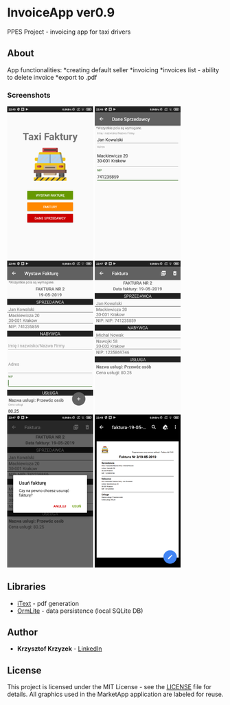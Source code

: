 # InvoiceApp ver0.9

PPES Project - invoicing app for taxi drivers


## About
App functionalities:
*creating default seller
*invoicing
*invoices list - ability to delete invoice
*export to .pdf

### Screenshots
<p float="left">
<img src="https://github.com/kkrzyzek/InvoiceApp/blob/master/Screenshot_2019-05-19-22-45-42-228_com.example.invoiceapp.png" width="200"/>
<img src="https://github.com/kkrzyzek/InvoiceApp/blob/master/Screenshot_2019-05-19-22-46-30-104_com.example.invoiceapp.png" width="200"/>
<img src="https://github.com/kkrzyzek/InvoiceApp/blob/master/Screenshot_2019-05-19-22-46-50-035_com.example.invoiceapp.png" width="200"/>
<img src="https://github.com/kkrzyzek/InvoiceApp/blob/master/Screenshot_2019-05-19-22-47-49-589_com.example.invoiceapp.png" width="200"/>
<img src="https://github.com/kkrzyzek/InvoiceApp/blob/master/Screenshot_2019-05-19-22-47-54-492_com.example.invoiceapp.png" width="200"/>
<img src="https://github.com/kkrzyzek/InvoiceApp/blob/master/Screenshot_2019-05-19-22-48-22-655_com.google.android.apps.docs.png" width="200"/>
</p>

## Libraries

* [iText](https://github.com/itext) - pdf generation
* [OrmLite](http://ormlite.com/) - data persistence (local SQLite DB)

## Author

* **Krzysztof Krzyzek** - [LinkedIn](https://www.linkedin.com/in/kkrzyzek/)


## License

This project is licensed under the MIT License - see the [LICENSE](https://github.com/kkrzyzek/MarketApp/blob/master/LICENSE) file for details.
All graphics used in the  MarketApp application are labeled for reuse.
